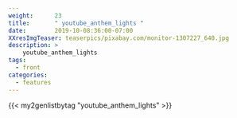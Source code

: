 ```yaml
---
weight:      23
title:       " youtube_anthem_lights "
date:        2019-10-08:36:00-07:00
XXresImgTeaser: teaserpics/pixabay.com/monitor-1307227_640.jpg
description: >
    youtube_anthem_lights
tags:
  - front
categories:
  - features
---
```


{{< my2genlistbytag "youtube_anthem_lights" >}}

